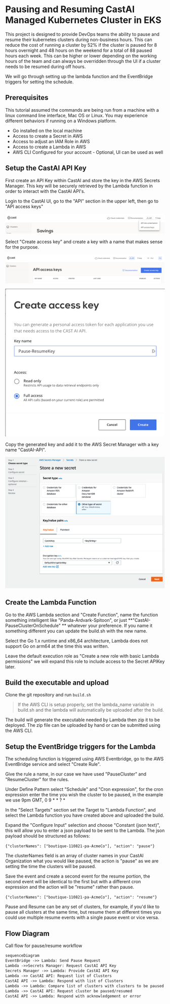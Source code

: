 # Pausing and Resuming CastAI Managed Kubernetes Cluster in EKS

This project is designed to provide DevOps teams the ability to pause and resume their kubernetes clusters during non-business hours. This can reduce the cost of running a cluster by 52% if the cluster is paused for 8 hours overnight and 48 hours on the weekend for a total of 88 paused hours each week. This can be higher or lower depending on the working hours of the team and can always be overridden through the UI if a cluster needs to be resumed during off hours. 

We will go through setting up the lambda function and the EventBridge triggers for setting the schedule. 

## Prerequisites
This tutorial assumed the commands are being run from a machine with a linux command line interface, Mac OS or Linux. You may experience different behaviors if running on a Windows platform. 
- Go installed on the local machine
- Access to create a Secret in AWS
- Access to adjust an IAM Role in AWS
- Access to create a Lambda in AWS
- AWS CLI Configured for your account - Optional, UI can be used as well



## Setup the CastAI API Key

First create an API Key within CastAI and store the key in the AWS Secrets Manager. This key will be securely retrieved by the Lambda function in order to interact with the CastAI API's. 

Login to the CastAI UI, go to the "API" section in the upper left, then go to "API access keys"

![Alt text](./images/api-key-menu.png "api-key")

Select "Create access key" and create a key with a name that makes sense for the purpose. 

![Alt text](./images/create-api-key.png "create-api-key")

![Alt text](./images/name-api-key.png "name-api-key")

Copy the generated key and add it to the AWS Secret Manager with a key name "CastAI-API". 

![Alt text](./images/config-secret.png "configure-secret")

## Create the Lambda Function

Go to the AWS Lambda section and "Create Function", name the function something intelligent like "Panda-Ardvark-Spitoon", or just **"CastAI-PauseClusterOnSchedule" ** whatever your preference. If you name it something different you can update the build.sh with the new name. 

Select the Go 1.x runtime and x86_64 architecture, Lambda does not support Go on arm64 at the time this was written. 

Leave the default execution role as "Create a new role with basic Lambda permissions" we will expand this role to include access to the Secret APIKey later. 

## Build the executable and upload

Clone the git repository and run `build.sh` 
> If the AWS CLI is setup properly, set the lambda_name variable in build.sh and the lambda will automatically be uploaded after the build. 

The build will generate the executable needed by Lambda then zip it to be deployed. The zip file can be uploaded by hand or can be submitted using the AWS CLI. 

## Setup the EventBridge triggers for the Lambda

The scheduling function is triggered using AWS Eventbridge, go to the AWS EventBridge service and select "Create Rule". 

Give the rule a name, in our case we have used "PauseCluster" and "ResumeCluster" for the rules. 

Under Define Pattern select "Schedule" and "Cron expression", for the cron expression enter the time you wish the cluster to be paused, in the example we use 9pm GMT, 0 9 * * ? *

In the "Select Targets" section set the Target to "Lambda Function", and select the Lambda function you have created above and uploaded the build. 

Expand the "Configure Input" selection and choose "Constant (json text)", this will allow you to enter a json payload to be sent to the Lambda. The json payload should be structured as follows: 

```{"clusterNames": ["boutique-110821-pa-AcmeCo"], "action": "pause"}```

The clusterNames field is an array of cluster names in your CastAI Organization what you would like paused, the action is "pause" as we are setting the time the clusters will be paused. 

Save the event and create a second event for the resume portion, the second event will be identical to the first but with a different cron expression and the action will be "resume" rather than pause. 

```{"clusterNames": ["boutique-110821-pa-AcmeCo"], "action": "resume"}```

Pause and Resume can be any set of clusters, for example, if you'd like to pause all clusters at the same time, but resume them at different times you could use multiple resume events with a single pause event or vice versa. 

## Flow Diagram

Call flow for pause/resume workflow

```mermaid
sequenceDiagram
EventBridge ->> Lambda: Send Pause Request
Lambda ->>Secrets Manager: Request CastAI API Key
Secrets Manager ->> Lambda: Provide CastAI API Key
Lambda ->> CastAI API: Request list of Clusters
CastAI API ->> Lambda: Respond with list of Clusters
Lambda ->> Lambda: Compare list of clusters with clusters to be paused
Lambda ->> CastAI API: Request cluster be paused/resumed
CastAI API ->> Lambda: Respond with acknowledgement or error

```

